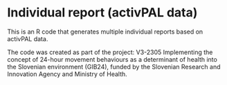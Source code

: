 # Individual report (activPAL data)
This is an R code that generates multiple individual reports based on activPAL data.

The code was created as part of the project: V3-2305 Implementing the concept of 24-hour movement behaviours as a determinant of health into the Slovenian environment (GIB24), funded by the Slovenian Research and Innovation Agency and Ministry of Health. 
